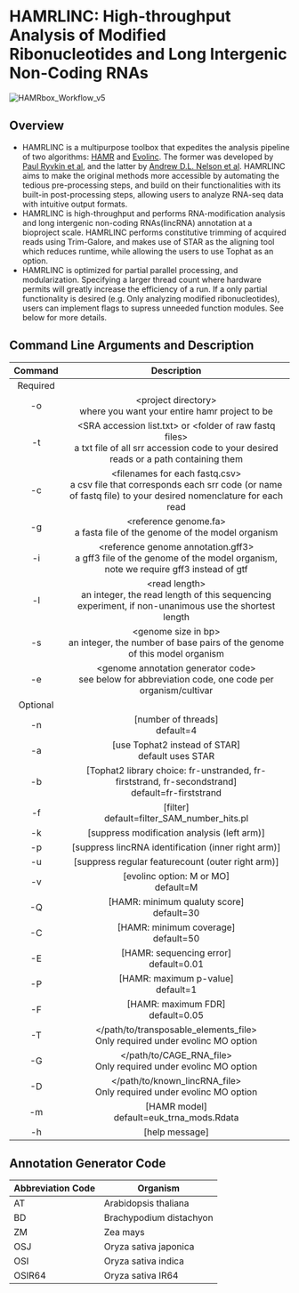 # HAMRLINC: High-throughput Analysis of Modified Ribonucleotides and Long Intergenic Non-Coding RNAs
![HAMRbox_Workflow_v5](https://github.com/harrlol/HAMRLINC/assets/87460010/c21b748b-b7e5-44bb-ba6b-83045d6c7521)



## Overview
- HAMRLINC is a multipurpose toolbox that expedites the analysis pipeline of two algorithms: [HAMR](https://github.com/GregoryLab/HAMR) and [Evolinc](https://github.com/Evolinc/Evolinc-I/tree/master). The former was developed by [Paul Ryvkin et al](https://rnajournal.cshlp.org/content/19/12/1684), and the latter by [Andrew D.L. Nelson et al](https://www.frontiersin.org/articles/10.3389/fgene.2017.00052/full). HAMRLINC aims to make the original methods more accessible by automating the tedious pre-processing steps, and build on their functionalities with its built-in post-processing steps, allowing users to analyze RNA-seq data with intuitive output formats.
- HAMRLINC is high-throughput and performs RNA-modification analysis and long intergenic non-coding RNAs(lincRNA) annotation at a bioproject scale. HAMRLINC performs constitutive trimming of acquired reads using Trim-Galore, and makes use of STAR as the aligning tool which reduces runtime, while allowing the users to use Tophat as an option.
- HAMRLINC is optimized for partial parallel processing, and modularization. Specifying a larger thread count where hardware permits will greatly increase the efficiency of a run. If a only partial functionality is desired (e.g. Only analyzing modified ribonucleotides), users can implement flags to supress unneeded function modules. See below for more details. 

## Command Line Arguments and Description

| Command | Description |
| :---: | :---: |
| Required |
| -o | \<project directory\> <br> where you want your entire hamr project to be |
| -t | \<SRA accession list.txt\> or \<folder of raw fastq files\> <br> a txt file of all srr accession code to your desired reads or a path containing them |
| -c | \<filenames for each fastq.csv\> <br> a csv file that corresponds each srr code (or name of fastq file) to your desired nomenclature for each read |
| -g | \<reference genome.fa> <br> a fasta file of the genome of the model organism |
| -i | \<reference genome annotation.gff3> <br> a gff3 file of the genome of the model organism, note we require gff3 instead of gtf |
| -l | \<read length\> <br> an integer, the read length of this sequencing experiment, if non-unanimous use the shortest length |
| -s | \<genome size in bp\> <br> an integer, the number of base pairs of the genome of this model organism |
| -e | \<genome annotation generator code\> <br> see below for abbreviation code, one code per organism/cultivar |
| Optional |
| -n | \[number of threads\] <br> default=4 |
| -a | \[use Tophat2 instead of STAR\] <br> default uses STAR |
| -b | \[Tophat2 library choice: fr-unstranded, fr-firststrand, fr-secondstrand\] <br> default=fr-firststrand |
| -f | \[filter\] <br> default=filter_SAM_number_hits.pl |
| -k | \[suppress modification analysis (left arm)\] |
| -p | \[suppress lincRNA identification (inner right arm)\] |
| -u | \[suppress regular featurecount (outer right arm)\] |
| -v | \[evolinc option: M or MO\] <br> default=M |
| -Q | \[HAMR: minimum qualuty score\] <br> default=30 |
| -C | \[HAMR: minimum coverage\] <br> default=50 |
| -E | \[HAMR: sequencing error\] <br> default=0.01 |
| -P | \[HAMR: maximum p-value\] <br> default=1 |
| -F | \[HAMR: maximum FDR\] <br> default=0.05 |
| -T | \</path/to/transposable_elements_file\> <br> Only required under evolinc MO option |
| -G | \</path/to/CAGE_RNA_file\> <br> Only required under evolinc MO option |
| -D | \</path/to/known_lincRNA_file\> <br> Only required under evolinc MO option |
| -m | \[HAMR model\] <br> default=euk_trna_mods.Rdata |
| -h | \[help message\]|

## Annotation Generator Code
| Abbreviation Code | Organism |
| --- | --- |
| AT | Arabidopsis thaliana |
| BD | Brachypodium distachyon |
| ZM | Zea mays |
| OSJ | Oryza sativa japonica |
| OSI | Oryza sativa indica |
| OSIR64 | Oryza sativa IR64 |
